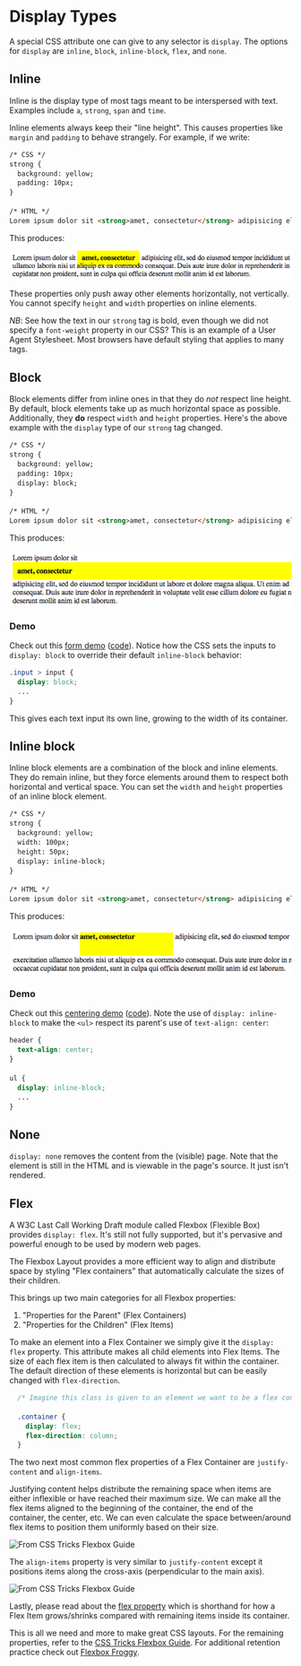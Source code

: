 # Display Types

A special CSS attribute one can give to any selector is `display`. The
options for `display` are `inline`, `block`, `inline-block`, `flex`, and
`none`.

## Inline

Inline is the display type of most tags meant to be
interspersed with text. Examples include `a`, `strong`, `span` and
`time`.

Inline elements always keep their "line height". This causes
properties like `margin` and `padding` to behave strangely. For
example, if we write:

```html
/* CSS */
strong {
  background: yellow;
  padding: 10px;
}

/* HTML */
Lorem ipsum dolor sit <strong>amet, consectetur</strong> adipisicing elit, sed do eiusmod tempor incididunt...
```

This produces:

![Inline](../assets/images/inline-padding.png?raw=true)

These properties only push away other elements
horizontally, not vertically. You cannot specify `height` and `width`
properties on inline elements.

_NB_: See how the text in our `strong` tag is bold, even though we did
not specify a `font-weight` property in our CSS? This is an example of
a User Agent Stylesheet. Most browsers have default styling that
applies to many tags.

## Block

Block elements differ from inline ones in that they do _not_
respect line height. By default, block elements take up as much
horizontal space as possible. Additionally, they **do** respect
`width` and `height` properties. Here's the above example with the `display` type of our `strong` tag changed.

```html
/* CSS */
strong {
  background: yellow;
  padding: 10px;
  display: block;
}

/* HTML */
Lorem ipsum dolor sit <strong>amet, consectetur</strong> adipisicing elit, sed do eiusmod tempor incididunt...
```

This produces:

![Block](../assets/images/block-padding.png?raw=true)

### Demo

Check out this [form demo][form_demo] ([code][form_demo_code]). Notice how the
CSS sets the inputs to `display: block` to override their default `inline-block`
behavior:

```css
.input > input {
  display: block;
  ...
}
```

This gives each text input its own line, growing to the width of its container.

[form_demo]: http://appacademy.github.io/css-demos/form.html
[form_demo_code]: https://github.com/appacademy/css-demos/blob/gh-pages/form.html

## Inline block

Inline block elements are a combination of the block and inline
elements. They do remain inline, but they force elements
around them to respect both horizontal and vertical space. You can set
the `width` and `height` properties of an inline block element.

```html
/* CSS */
strong {
  background: yellow;
  width: 100px;
  height: 50px;
  display: inline-block;
}

/* HTML */
Lorem ipsum dolor sit <strong>amet, consectetur</strong> adipisicing elit, sed do eiusmod tempor incididunt...
```

This produces:

![Inline Block](../assets/images/inline-block.png?raw=true)

### Demo

Check out this [centering demo][center_demo] ([code][center_demo_code]). Note
the use of `display: inline-block` to make the `<ul>` respect its parent's
use of `text-align: center`:

```css
header {
  text-align: center;
}

ul {
  display: inline-block;
  ...
}
```

[center_demo]: http://appacademy.github.io/css-demos/center.html
[center_demo_code]: https://github.com/appacademy/css-demos/blob/gh-pages/center.html

## None

`display: none` removes the content from the (visible) page.
Note that the element is still in the HTML and is viewable in the page's source. It just isn't rendered.


## Flex

A W3C Last Call Working Draft module called Flexbox (Flexible Box) provides `display: flex`. It's still not fully supported, but it's pervasive and powerful enough to be used by modern web pages.

The Flexbox Layout provides a more efficient way to align and distribute space by styling "Flex containers" that automatically calculate the sizes of their children.

This brings up two main categories for all Flexbox properties:
  1. "Properties for the Parent" (Flex Containers)
  2. "Properties for the Children" (Flex Items)

To make an element into a Flex Container we simply give it the `display: flex` property. This attribute makes all child elements into Flex Items. The size of each flex item is then calculated to always fit within the container. The default direction of these elements is horizontal but can be easily changed with `flex-direction`.

```css
  /* Imagine this class is given to an element we want to be a flex container */

  .container {
    display: flex;
    flex-direction: column;
  }
```

The two next most common flex properties of a Flex Container are `justify-content` and `align-items`.

Justifying content helps distribute the remaining space when items are either inflexible or have reached their maximum size. We can make all the flex items aligned to the beginning of the container, the end of the container, the center, etc. We can even calculate the space between/around flex items to position them uniformly based on their size.

![From CSS Tricks Flexbox Guide](https://css-tricks.com/wp-content/uploads/2013/04/justify-content.svg)

The `align-items` property is very similar to `justify-content` except it positions items along the cross-axis (perpendicular to the main axis).

![From CSS Tricks Flexbox Guide](https://css-tricks.com/wp-content/uploads/2014/05/align-items.svg)

Lastly, please read about the [flex property](https://css-tricks.com/almanac/properties/f/flex/) which is shorthand for how a Flex Item grows/shrinks compared with remaining items inside its container. 

This is all we need and more to make great CSS layouts. For the remaining properties, refer to the [CSS Tricks Flexbox Guide](https://css-tricks.com/snippets/css/a-guide-to-flexbox/). For additional retention practice check out [Flexbox Froggy](http://flexboxfroggy.com/).
